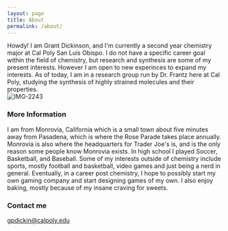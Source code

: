 ```yaml
---
layout: page
title: About
permalink: /about/
---
```


Howdy! I am Grant Dickinson, and I'm currently a second year chemistry major at Cal Poly San Luis Obispo. I do not have a specific career goal within the field of chemistry, but research and synthesis are some of my present interests. However I am open to new experinces to expand my interests. As of today, I am in a research group run by Dr. Frantz here at Cal Poly, studying the synthesis of highly strained molecules and their properties.  
![IMG-2243](https://user-images.githubusercontent.com/99563233/156939510-2a417749-3dc6-4aee-8254-bf343269c9b8.jpg)

### More Information

I am from Monrovia, California which is a small town about five minutes away from Pasadena, which is where the Rose Parade takes place annually. Monrovia is also where the headquarters for Trader Joe's is, and is the only reason some people know Monrovia exists. In high school I played Soccer, Basketball, and Baseball. Some of my interests outside of chemistry include sports, mostly football and basketball, video games and just being a nerd in general. Eventually, in a career post chemistry, I hope to possibly start my own gaming company and start designing games of my own. I also enjoy baking, mostly because of my insane craving for sweets. 

### Contact me

[gpdickin@calpoly.edu](gpdickin@calpoly.edu)

